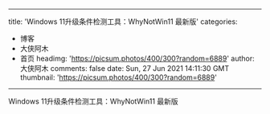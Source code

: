
---
title: 'Windows 11升级条件检测工具：WhyNotWin11 最新版'
categories: 
 - 博客
 - 大侠阿木
 - 首页
headimg: 'https://picsum.photos/400/300?random=6889'
author: 大侠阿木
comments: false
date: Sun, 27 Jun 2021 14:11:30 GMT
thumbnail: 'https://picsum.photos/400/300?random=6889'
---

<div>   
Windows 11升级条件检测工具：WhyNotWin11 最新版  
</div>
            
